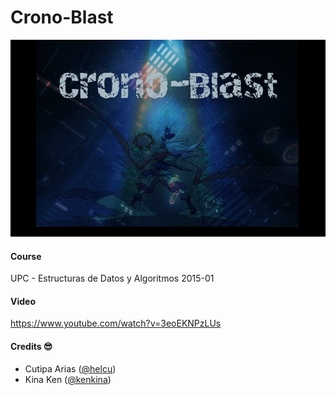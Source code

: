 # Crono-Blast

![Crono-Blast](https://github.com/kenkina/Crono-Blast/blob/master/Game/sprites/Sprites%20usados/Menu.jpg)

#### Course
UPC - Estructuras de Datos y Algoritmos 2015-01

#### Video
https://www.youtube.com/watch?v=3eoEKNPzLUs

#### Credits :sunglasses:
- Cutipa Arias 	([@helcu](https://github.com/helcu))
- Kina Ken 		([@kenkina](https://github.com/kenkina))